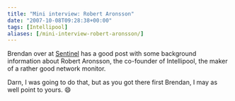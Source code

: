 ```yaml
---
title: "Mini interview: Robert Aronsson"
date: "2007-10-08T09:28:38+00:00"
tags: [Intellipool]
aliases: [/mini-interview-robert-aronsson/]
---
```


Brendan over at [Sentinel](http://www.secure-eserver.com/) has a good post with some background information about Robert Aronsson, the co-founder of Intellipool, the maker of a rather good network monitor.

Darn, I was going to do that, but as you got there first Brendan, I may as well point to yours. :smile:
